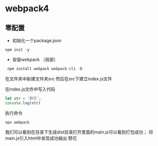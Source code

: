 # webpack4
## 零配置
- 初始化一个package.json
```
npm init -y
```

- 安装webpack （局部）

```c
 npm install webpack webpack-cli -D
```
在文件夹中新建文件夹src 然后在src下建立index.js文件

在index.js文件中写入代码 
```javascript
let str = '野花';
console.log(str)
```
执行命令
```
npx webpack
```
我们可以看到在目录下生成dist目录打开里面的main.js可以看到打包成功；
将main.js引入html中发现成功输出  野花

